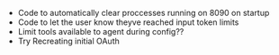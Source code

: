 - Code to automatically clear proccesses running on 8090 on startup
- Code to let the user know theyve reached input token limits
- Limit tools available to agent during config??
- Try Recreating initial OAuth